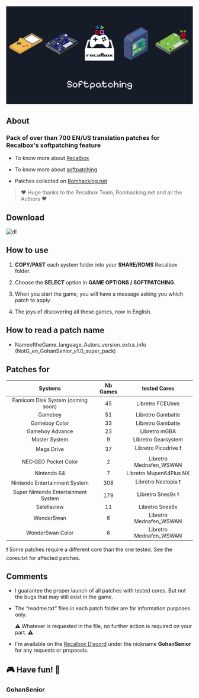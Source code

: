 #

![softpatching_recalbox](softpatching_recalbox.png)

## About

### Pack of over than 700 EN/US translation patches for Recalbox's softpatching feature

- To know more about [Recalbox](https://www.recalbox.com/fr/ "recalbox.com")

- To know more about [softpatching](https://wiki.recalbox.com/en/basic-usage/features/softpatching "wiki.recalbox.com")

- Patches collected on [Romhacking.net](https://www.romhacking.net/)

>:heart: Huge thanks to the Recalbox Team, Romhacking.net and all the Authors :heart:

## Download

![dl](https://github.com/user-attachments/assets/51520aa2-0778-451d-af68-9f5fc90674d2)

## How to use

1. **COPY/PAST** each system folder into your **SHARE/ROMS** Recalbox folder.

2. Choose the **SELECT** option in **GAME OPTIONS / SOFTPATCHING**.

3. When you start the game, you will have a message asking you which patch to apply.

4. The joys of discovering all these games, now in English.

## How to read a patch name

- NameoftheGame_language_Autors_version_extra_info (NotG_en_GohanSenior_v1.0_super_pack)

## Patches for

| Systems | Nb Games | tested Cores |
|:--------:|:--------:|:-----------:|
| Famicom Disk System (coming soon) | 45 | Libretro FCEUmm |
| Gameboy | 51 | Libretro Gambatte |
| Gameboy Color | 33 | Libretro Gambatte |
| Gameboy Advance | 23 | Libretro mGBA |
| Master System | 9 | Libretro Gearsystem |
| Mega Drive | 37 | Libretro Picodrive :heavy_exclamation_mark: |
| NEO·GEO Pocket Color | 2 | Libretro Mednafen_WSWAN |
| Nintendo 64 | 7 | Libretro Mupen64Plus NX |
| Nintendo Entertainment System | 308 | Libretro Nestopia :heavy_exclamation_mark: |
| Super Nintendo Entertainment System | 179 | Libretro Snes9x :heavy_exclamation_mark: |
| Satellaview | 11 | Libretro Snes9x |
| WonderSwan | 6 | Libretro Mednafen_WSWAN |
| WonderSwan Color | 6 | Libretro Mednafen_WSWAN |

:heavy_exclamation_mark: Some patches require a different core than the one tested. See the cores.txt for affected patches.

## Comments

- I guarantee the proper launch of all patches with tested cores. But not the bugs that may still exist in the game.

- The “readme.txt” files in each patch folder are for information purposes only.

  :warning: Whatever is requested in the file, no further action is required on your part. :warning:

- I'm available on the [Recalbox Discord](https://discord.gg/GQJREVqrU2) under the nickname **GohanSenior** for any requests or proposals.

## :video_game: Have fun! :round_pushpin:

### GohanSenior
